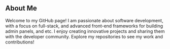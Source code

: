 
## About Me

Welcome to my GitHub page! I am passionate about software development, with a focus on full-stack, and advanced front-end frameworks for building admin panels, and etc. I enjoy creating innovative projects and sharing them with the developer community. Explore my repositories to see my work and contributions!
